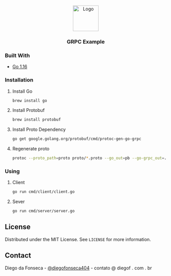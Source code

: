 <br />
<p align="center">
  <a href="https://github.com/github_username/repo_name">
    <img src="https://grpc.io/img/logos/grpc-logo.png" alt="Logo" width="80">
  </a>

<h3 align="center">GRPC Example</h3>


### Built With

* [Go 1.16](https://github.com/golang/go)


### Installation

1. Install Go
   ```sh
   brew install go
   ```

2. Install Protobuf
   ```sh
   brew install protobuf
   ```
3. Install Proto Dependency
   ```sh
   go get google.golang.org/protobuf/cmd/protoc-gen-go-grpc
   ```
4. Regenerate proto
   ```sh
   protoc --proto_path=proto proto/*.proto --go_out=pb --go-grpc_out=./pb
   ```


### Using

1. Client
   ```sh
   go run cmd/client/client.go
   ```

2. Sever
   ```sh
   go run cmd/server/server.go
   ```

<!-- LICENSE -->
## License

Distributed under the MIT License. See `LICENSE` for more information.

<!-- CONTACT -->
## Contact

Diego da Fonseca - [@diegofonseca404](https://twitter.com/diegofonseca404) - contato @ diegof . com . br